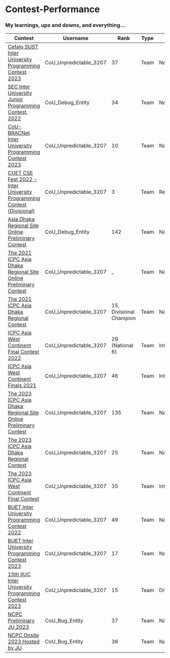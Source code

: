 # Contest-Performance

### My learnings, ups and downs, and everything...

| Contest | Username | Rank | Type | Scope
| -- | -------- | ----------- | ---- | ---- |
| [Cefalo SUST Inter University Programming Contest 2023](https://toph.co/c/sust-inter-university-2023/standings) | CoU_Unpredictable_3207 | 37 | Team | National |
| [SEC Inter University Junior Programming Contest, 2022](https://toph.co/c/sec-inter-university-junior-2022/standings)| CoU_Debug_Entity | 34 | Team | National |
| [CoU-BRACNet Inter University Programming Contest 2023](https://toph.co/c/cou-bracnet-inter-university-2023/standings) | CoU_Unpredictable_3207 | 10 | Team | National |
| [CUET CSE Fest 2022 - Inter University Programming Contest (Divisional)](https://toph.co/c/cuet-cse-fest-2022-inter-university-divisional/standings) | CoU_Unpredictable_3207 | 3 | Team | Regional |
| [Asia Dhaka Regional Site Online Preliminary Contest](https://icpc.global/ICPCID/RNWOM13Q1C15) | CoU_Debug_Entity | 142 | Team | National |
| [The 2021 ICPC Asia Dhaka Regional Site Online Preliminary Contest](https://icpc.global/ICPCID/RNWOM13Q1C15) | CoU_Unpredictable_3207 | _ | Team | National | 
| [The 2021 ICPC Asia Dhaka Regional Contest](https://icpc.global/ICPCID/RNWOM13Q1C15) | CoU_Unpredictable_3207 | 15, Divisional Champion | Team | National |
| [ICPC Asia West Continent Final Contest 2022](https://icpc.codedrills.io/contests/icpc-asia-west-continent-final-contest-2022/scoreboard) | CoU_Unpredictable_3207 | 29 (National 6) | Team | International |
| [ICPC Asia West Continent Finals 2021](https://codedrills.io/contests/icpc-asia-west-continent-finals-2021/scoreboard) | CoU_Unpredictable_3207 | 46 | Team | International |
| [The 2023 ICPC Asia Dhaka Regional Site Online Preliminary Contest](https://icpc.global/ICPCID/RNWOM13Q1C15) | CoU_Unpredictable_3207 | 135 | Team | National |
| [The 2023 ICPC Asia Dhaka Regional Contest](https://icpc.global/ICPCID/RNWOM13Q1C15) | CoU_Unpredictable_3207 | 25 | Team | National |
| [The 2023 ICPC Asia West Continent Final Contest](https://icpc.global/ICPCID/RNWOM13Q1C15) | CoU_Unpredictable_3207 | 35 | Team | International |
| [BUET Inter University Programming Contest 2022](https://toph.co/c/buet-inter-university-2022/standings) | CoU_Unpredictable_3207 |  49 | Team | National |
| [BUET Inter University Programming Contest 2023](https://toph.co/c/buet-inter-university-2023/standings) | CoU_Unpredictable_3207 | 17 | Team | National |
| [15th IIUC Inter University Programming Contest 2023](https://toph.co/c/15th-iiuc-inter-university-2023/standings) | CoU_Unpredictable_3207 | 15 | Team | Divisional |
| [NCPC Preliminary JU 2023](https://bapsoj.org/contests/ncpc-preliminary-ju-2023/standings) | CoU_Bug_Entity | 37 | Team | National |
| [NCPC Onsite 2023 Hosted by JU](https://bapsoj.org/contests/ncpc-onsite-2023-hosted-by-ju/standings) | CoU_Bug_Entity | 36 | Team | National |


